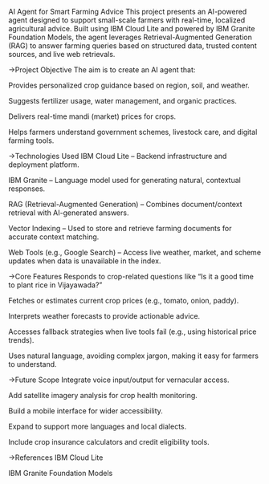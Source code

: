 
AI Agent for Smart Farming Advice
This project presents an AI-powered agent designed to support small-scale farmers with real-time, localized agricultural advice. Built using IBM Cloud Lite and powered by IBM Granite Foundation Models, the agent leverages Retrieval-Augmented Generation (RAG) to answer farming queries based on structured data, trusted content sources, and live web retrievals.

->Project Objective
The aim is to create an AI agent that:

Provides personalized crop guidance based on region, soil, and weather.

Suggests fertilizer usage, water management, and organic practices.

Delivers real-time mandi (market) prices for crops.

Helps farmers understand government schemes, livestock care, and digital farming tools.

->Technologies Used
IBM Cloud Lite – Backend infrastructure and deployment platform.

IBM Granite – Language model used for generating natural, contextual responses.

RAG (Retrieval-Augmented Generation) – Combines document/context retrieval with AI-generated answers.

Vector Indexing – Used to store and retrieve farming documents for accurate context matching.

Web Tools (e.g., Google Search) – Access live weather, market, and scheme updates when data is unavailable in the index.

->Core Features
Responds to crop-related questions like “Is it a good time to plant rice in Vijayawada?”

Fetches or estimates current crop prices (e.g., tomato, onion, paddy).

Interprets weather forecasts to provide actionable advice.

Accesses fallback strategies when live tools fail (e.g., using historical price trends).

Uses natural language, avoiding complex jargon, making it easy for farmers to understand.

->Future Scope
Integrate voice input/output for vernacular access.

Add satellite imagery analysis for crop health monitoring.

Build a mobile interface for wider accessibility.

Expand to support more languages and local dialects.

Include crop insurance calculators and credit eligibility tools.

->References
IBM Cloud Lite

IBM Granite Foundation Models
